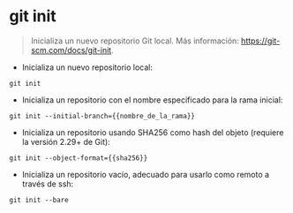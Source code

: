 # git init

> Inicializa un nuevo repositorio Git local.
> Más información: <https://git-scm.com/docs/git-init>.

- Inicializa un nuevo repositorio local:

`git init`

- Inicializa un repositorio con el nombre especificado para la rama inicial:

`git init --initial-branch={{nombre_de_la_rama}}`

- Inicializa un repositorio usando SHA256 como hash del objeto (requiere la versión 2.29+ de Git):

`git init --object-format={{sha256}}`

- Inicializa un repositorio vacío, adecuado para usarlo como remoto a través de ssh:

`git init --bare`

